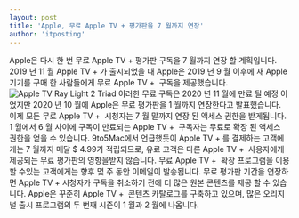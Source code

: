 ```yaml
---
layout: post
title: 'Apple, 무료 Apple TV + 평가판을 7 월까지 연장'
author: 'itposting'
---
```


Apple은 다시 한 번 무료 Apple TV + 평가판 구독을 7 월까지 연장 할 계획입니다.
 2019 년 11 월 ‌Apple TV + ‌가 출시되었을 때 Apple은 2019 년 9 월 이후에 새 Apple 기기를 구매 한 사람들에게 무료 ‌Apple TV + ‌ 구독을 제공했습니다.
![Apple TV Ray Light 2 Triad](https://images.macrumors.com/t/HoHY3it2hETErNRux5oLv-b0jU4=/2500x0/filters:no_upscale():quality(90)/article-new/2020/12/Apple-TV-Ray-Light-2-Triad.jpg)
이러한 무료 구독은 2020 년 11 월에 만료 될 예정 이었지만 2020 년 10 월에 Apple은 무료 평가판을 1 월까지 연장한다고 발표했습니다.
 이제 모든 무료 ‌Apple TV + ‌ 시청자는 7 월 말까지 연장 된 액세스 권한을 받게됩니다.
‌1 월에서 6 월 사이에 구독이 만료되는 Apple TV + ‌ 구독자는 무료로 확장 된 액세스 권한을 얻을 수 있습니다.
9to5Mac에서 언급했듯이 ‌Apple TV + ‌를 결제하는 고객에게는 7 월까지 매달 $ 4.99가 적립되므로, 유료 고객은 다른 ‌Apple TV + ‌ 사용자에게 제공되는 무료 평가판의 영향을받지 않습니다.
무료 ‌Apple TV + ‌ 확장 프로그램을 이용할 수있는 고객에게는 향후 몇 주 동안 이메일이 발송됩니다.
무료 평가판 기간을 연장하면 Apple TV + 시청자가 구독을 취소하기 전에 더 많은 원본 콘텐츠를 제공 할 수 있습니다.
 Apple은 꾸준히 ‌Apple TV + ‌ 콘텐츠 카탈로그를 구축하고 있으며, 많은 오리지널 출시 프로그램의 두 번째 시즌이 1 월과 2 월에 나옵니다.